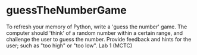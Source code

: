 # guessTheNumberGame

To refresh your memory of Python, write a 'guess the number' game. The computer should 'think' of a random number within a certain range, and challenge the user to guess the number. Provide feedback and hints for the user; such as "too high" or "too low".
Lab 1 (MCTC)

